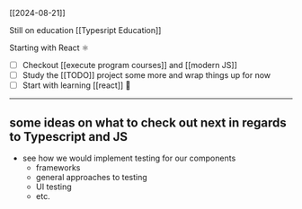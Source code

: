 [[2024-08-21]]


Still on education [[Typesript Education]]

Starting with React ⚛

- [ ] Checkout [[execute program courses]] and [[modern JS]]
- [ ] Study the [[TODO]] project some more and wrap things up for now
- [ ] Start with learning [[react]] 🎒

---
## some ideas on what to check out next in regards to Typescript and JS

-  see how we would implement testing for our components
	- frameworks
	- general approaches to testing
	- UI testing
	- etc.
